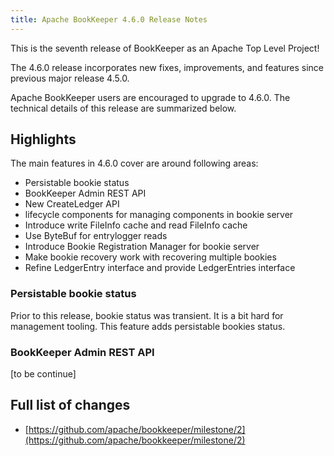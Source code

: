 ```yaml
---
title: Apache BookKeeper 4.6.0 Release Notes
---
```


This is the seventh release of BookKeeper as an Apache Top Level Project!

The 4.6.0 release incorporates new fixes, improvements, and features since previous major release 4.5.0.

Apache BookKeeper users are encouraged to upgrade to 4.6.0. The technical details of this release are summarized
below.

## Highlights

The main features in 4.6.0 cover are around following areas:

- Persistable bookie status
- BookKeeper Admin REST API
- New CreateLedger API
- lifecycle components for managing components in bookie server
- Introduce write FileInfo cache and read FileInfo cache
- Use ByteBuf for entrylogger reads
- Introduce Bookie Registration Manager for bookie server
- Make bookie recovery work with recovering multiple bookies
- Refine LedgerEntry interface and provide LedgerEntries interface

### Persistable bookie status

Prior to this release, bookie status was transient. It is a bit hard for management tooling. This feature adds persistable bookies status.

### BookKeeper Admin REST API

[to be continue]

## Full list of changes

- [https://github.com/apache/bookkeeper/milestone/2](https://github.com/apache/bookkeeper/milestone/2)